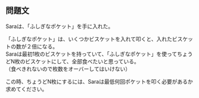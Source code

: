 ## 問題文

Saraは、「ふしぎなポケット」を手に入れた。  
  
「ふしぎなポケット」は、いくつかビスケットを入れて叩くと、入れたビスケットの数が２倍になる。  
Saraは最初1枚のビスケットを持っていて、「ふしぎなポケット」を使ってちょうどN枚のビスケットにして、全部食べたいと思っている。  
（食べきれないので枚数をオーバーしてはいけない）  
  
この時、ちょうどN枚にするには、Saraは最低何回ポケットを叩く必要があるか求めてください。
